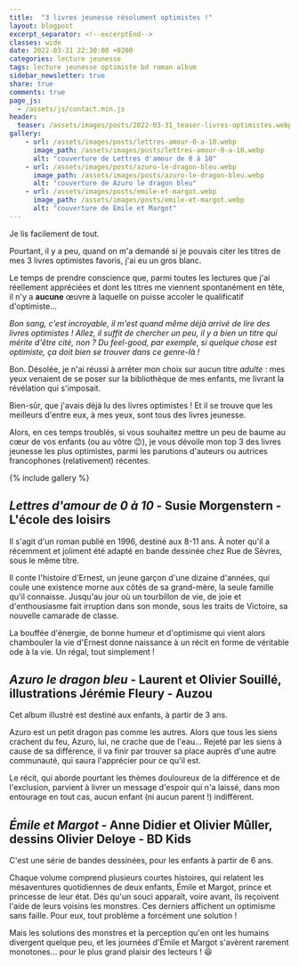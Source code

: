 ```yaml
---
title:  "3 livres jeunesse résolument optimistes !"
layout: blogpost
excerpt_separator: <!--excerptEnd-->
classes: wide
date: 2022-03-31 22:30:00 +0200
categories: lecture jeunesse
tags: lecture jeunesse optimiste bd roman album
sidebar_newsletter: true
share: true
comments: true
page_js:
  - /assets/js/contact.min.js
header:
  teaser: /assets/images/posts/2022-03-31_teaser-livres-optimistes.webp
gallery:
    - url: /assets/images/posts/lettres-amour-0-a-10.webp
      image_path: /assets/images/posts/lettres-amour-0-a-10.webp
      alt: "couverture de Lettres d'amour de 0 à 10"
    - url: /assets/images/posts/azuro-le-dragon-bleu.webp
      image_path: /assets/images/posts/azuro-le-dragon-bleu.webp
      alt: "couverture de Azuro le dragon bleu"
    - url: /assets/images/posts/emile-et-margot.webp
      image_path: /assets/images/posts/emile-et-margot.webp
      alt: "couverture de Émile et Margot"
---
```


Je lis facilement de tout.

Pourtant, il y a peu, quand on m'a demandé si je pouvais citer les titres de mes 3 livres optimistes favoris, j'ai eu un gros blanc.
<!--excerptEnd-->
Le temps de prendre conscience que, parmi toutes les lectures que j'ai réellement appréciées et dont les titres me viennent spontanément en tête, il n'y a **aucune** &oelig;uvre à laquelle on puisse accoler le qualificatif d'optimiste&hellip;

*Bon sang, c'est incroyable, il m'est quand même déjà arrivé de lire des livres optimistes&nbsp;! Allez, il suffit de chercher un peu, il y a bien un titre qui mérite d'être cité, non&nbsp;? Du feel-good, par exemple, si quelque chose est optimiste, ça doit bien se trouver dans ce genre-là&nbsp;!*

Bon. Désolée, je n'ai réussi à arrêter mon choix sur aucun titre *adulte*&nbsp;: mes yeux venaient de se poser sur la bibliothèque de mes enfants, me livrant la révélation qui s'imposait.

Bien-sûr, que j'avais déjà lu des livres optimistes&nbsp;! Et il se trouve que les meilleurs d'entre eux, à mes yeux, sont tous des livres jeunesse.

Alors, en ces temps troublés, si vous souhaitez mettre un peu de baume au c&oelig;ur de vos enfants (ou au vôtre 😉), je vous dévoile mon top 3 des livres jeunesse les plus optimistes, parmi les parutions d'auteurs ou autrices francophones (relativement) récentes.

{% include gallery %}


## *Lettres d'amour de 0 à 10* - Susie Morgenstern - L'école des loisirs

Il s'agit d'un roman publié en 1996, destiné aux 8-11 ans. À noter qu'il a récemment et joliment été adapté en bande dessinée chez Rue de Sèvres, sous le même titre.

Il conte l'histoire d'Ernest, un jeune garçon d'une dizaine d'années, qui coule une existence morne aux côtés de sa grand-mère, la seule famille qu'il connaisse. Jusqu'au jour où un tourbillon de vie, de joie et d'enthousiasme fait irruption dans son monde, sous les traits de Victoire, sa nouvelle camarade de classe.

La bouffée d'énergie, de bonne humeur et d'optimisme qui vient alors chambouler la vie d'Ernest donne naissance à un récit en forme de véritable ode à la vie. Un régal, tout simplement&nbsp;!


## *Azuro le dragon bleu* - Laurent et Olivier Souillé, illustrations Jérémie Fleury - Auzou

Cet album illustré est destiné aux enfants, à partir de 3 ans.

Azuro est un petit dragon pas comme les autres. Alors que tous les siens crachent du feu, Azuro, lui, ne crache que de l'eau&hellip; Rejeté par les siens à cause de sa différence, il va finir par trouver sa place auprès d'une autre communauté, qui saura l'apprécier pour ce qu'il est.

Le récit, qui aborde pourtant les thèmes douloureux de la différence et de l'exclusion, parvient à livrer un message d'espoir qui n'a laissé, dans mon entourage en tout cas, aucun enfant (ni aucun parent&nbsp;!) indifférent.


## *Émile et Margot* - Anne Didier et Olivier Mûller, dessins Olivier Deloye - BD Kids

C'est une série de bandes dessinées, pour les enfants à partir de 6 ans.

Chaque volume comprend plusieurs courtes histoires, qui relatent les mésaventures quotidiennes de deux enfants, Émile et Margot, prince et princesse de leur état. Dès qu'un souci apparaît, voire avant, ils reçoivent l'aide de leurs voisins les monstres. Ces derniers affichent un optimisme sans faille. Pour eux, tout problème a forcément une solution&nbsp;!

Mais les solutions des monstres et la perception qu'en ont les humains divergent quelque peu, et les journées d'Émile et Margot s'avèrent rarement monotones&hellip; pour le plus grand plaisir des lecteurs&nbsp;! 😆
